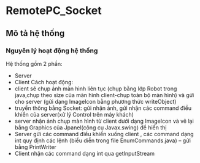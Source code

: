 # RemotePC_Socket
## Mô tả hệ thống
### Nguyên lý hoạt động hệ thống
Hệ thống gồm 2 phần:
- Server
- Client
Cách hoạt động:
- client sẽ chụp ảnh màn hình liên tục (chụp bằng lớp Robot trong java,chụp theo size của màn hình client-chụp toàn bộ màn hình) và gửi cho server (gửi dạng ImageIcon bằng phương thức writeObject)
- truyền thông bằng Socket: gửi nhận ảnh, gửi nhận các command điều khiển của server(xử lý Control trên máy khách)
- server nhận ảnh chụp màn hình từ client dưới dạng ImageIcon và vẽ lại bằng Graphics  của Jpanel(công cụ Javax.swing) để hiển thị 
- Server gửi các command điều khiển xuống client , các command dạng int quy định các lệnh (biểu diễn trong file EnumCommands.java) – gửi bằng PrintWriter
- Client nhận các command dạng int qua getInputStream
